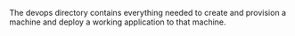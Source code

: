 The devops directory contains everything needed
to create and provision a machine and deploy
a working application to that machine.